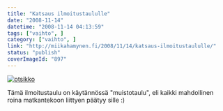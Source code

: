 ```yaml
---
title: "Katsaus ilmoitustaululle"
date: "2008-11-14"
datetime: "2008-11-14 04:13:59"
tags: ["vaihto", ]
category: ["vaihto", ]
link: "http://miikahamynen.fi/2008/11/14/katsaus-ilmoitustaululle/"
status: "publish"
coverImageId: "897"
---
```


[![](/uploads/2008/11/otsikko-800x740.jpg "otsikko")](http://miikahamynen.fi/2008/11/14/katsaus-ilmoitustaululle/otsikko-4/)

Tämä ilmoitustaulu on käytännössä "muistotaulu", eli kaikki mahdollinen roina matkantekoon liittyen päätyy sille :)
